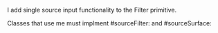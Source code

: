 I add single source input functionality to the Filter primitive.

Classes that use me must implment #sourceFilter: and #sourceSurface: